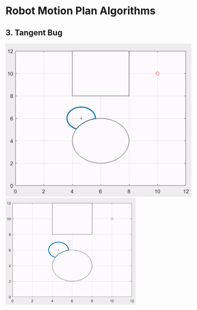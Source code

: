 # Robot Motion Plan Algorithms

## 3. Tangent Bug

![](Demo/TangentBug.gif)
 <img src="Demo/TangentBug.gif" width="70%"> 
